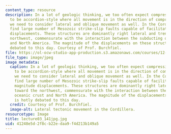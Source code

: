 ```yaml
---
content_type: resource
description: In a lot of geologic thinking, we too often expect compressional deformation
  to be accordion-style where all movement is in the direction of compression. But
  we need to consider lateral and oblique movement as well. In the Cordillera, we
  find large number of Mesozoic strike-slip faults capable of facilitating large magnitude
  displacements. These structures are dominantly right lateral and trend toward the
  northwest, commensurate with the interaction between the subducting oceanic crust
  and North America. The magnitude of the displacements on these structures is hotly
  debated to this day. Courtesy of Prof. Burchfiel.
file: https://ol-ocw-studio-app-production.s3.amazonaws.com/courses/12-114-field-geology-i-fall-2005/41248e5d2f8cb22edaa9f4d213b149a5_lecture03_141jpg.jpg
file_type: image/jpeg
image_metadata:
  caption: In a lot of geologic thinking, we too often expect compressional deformation
    to be accordion-style where all movement is in the direction of compression. But
    we need to consider lateral and oblique movement as well. In the Cordillera, we
    find large number of Mesozoic strike-slip faults capable of facilitating large
    magnitude displacements. These structures are dominantly right lateral and trend
    toward the northwest, commensurate with the interaction between the subducting
    oceanic crust and North America. The magnitude of the displacements on these structures
    is hotly debated to this day.
  credit: Courtesy of Prof. Burchfiel.
  image-alt: Lateral tectonic movement in the Cordillera.
resourcetype: Image
title: lecture03_141jpg.jpg
uid: 41248e5d-2f8c-b22e-daa9-f4d213b149a5
---
```

